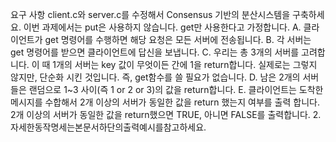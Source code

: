 요구 사항
client.c와 server.c를 수정해서 Consensus 기반의 분산시스템을 구축하세요. 이번 과제에서는 put은 사용하지 않습니다. get만 사용한다고 가정합니다.
A. 클라이언트가 get 명령어를 수행하면 해당 요청은 모든 서버에 전송됩니다.
B. 각 서버는 get 명령어를 받으면 클라이언트에 답신을 보냅니다.
C. 우리는 총 3개의 서버를 고려합니다. 이 때 1개의 서버는 key 값이 무엇이든 간에 1을 return합니다.
실제로는 그렇지 않지만, 단순화 시킨 것입니다. 즉, get함수를 쓸 필요가 없습니다.
D. 남은 2개의 서버들은 랜덤으로 1~3 사이(즉 1 or 2 or 3)의 값을 return합니다.
E. 클라이언트는 도착한 메시지를 수합해서 2개 이상의 서버가 동일한 값을 return 했는지 여부를 출력
합니다. 2개 이상의 서버가 동일한 값을 return했으면 TRUE, 아니면 FALSE를 출력합니다.
2. 자세한동작명세는본문서하단의출력예시를참고하세요.
